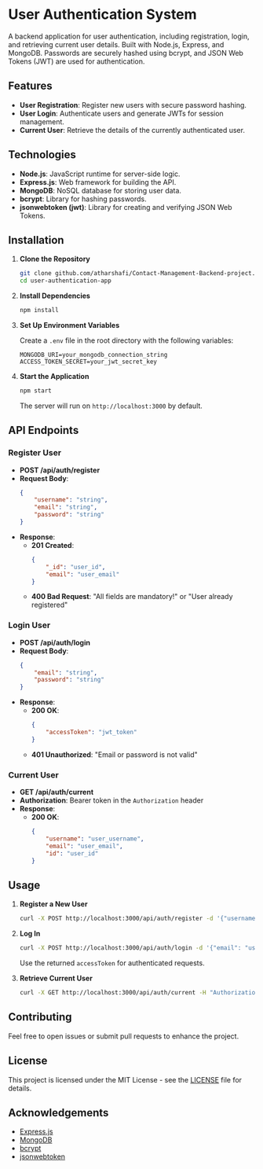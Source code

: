 # User Authentication System

A backend application for user authentication, including registration, login, and retrieving current user details. Built with Node.js, Express, and MongoDB. Passwords are securely hashed using bcrypt, and JSON Web Tokens (JWT) are used for authentication.

## Features

- **User Registration**: Register new users with secure password hashing.
- **User Login**: Authenticate users and generate JWTs for session management.
- **Current User**: Retrieve the details of the currently authenticated user.

## Technologies

- **Node.js**: JavaScript runtime for server-side logic.
- **Express.js**: Web framework for building the API.
- **MongoDB**: NoSQL database for storing user data.
- **bcrypt**: Library for hashing passwords.
- **jsonwebtoken (jwt)**: Library for creating and verifying JSON Web Tokens.

## Installation

1. **Clone the Repository**

    ```bash
    git clone github.com/atharshafi/Contact-Management-Backend-project.git
    cd user-authentication-app
    ```

2. **Install Dependencies**

    ```bash
    npm install
    ```

3. **Set Up Environment Variables**

    Create a `.env` file in the root directory with the following variables:

    ```plaintext
    MONGODB_URI=your_mongodb_connection_string
    ACCESS_TOKEN_SECRET=your_jwt_secret_key
    ```

4. **Start the Application**

    ```bash
    npm start
    ```

    The server will run on `http://localhost:3000` by default.

## API Endpoints

### Register User

- **POST /api/auth/register**
- **Request Body**: 
    ```json
    {
        "username": "string",
        "email": "string",
        "password": "string"
    }
    ```
- **Response**:
    - **201 Created**: 
      ```json
      {
          "_id": "user_id",
          "email": "user_email"
      }
      ```
    - **400 Bad Request**: "All fields are mandatory!" or "User already registered"

### Login User

- **POST /api/auth/login**
- **Request Body**: 
    ```json
    {
        "email": "string",
        "password": "string"
    }
    ```
- **Response**:
    - **200 OK**: 
      ```json
      {
          "accessToken": "jwt_token"
      }
      ```
    - **401 Unauthorized**: "Email or password is not valid"

### Current User

- **GET /api/auth/current**
- **Authorization**: Bearer token in the `Authorization` header
- **Response**:
    - **200 OK**: 
      ```json
      {
          "username": "user_username",
          "email": "user_email",
          "id": "user_id"
      }
      ```

## Usage

1. **Register a New User**

    ```bash
    curl -X POST http://localhost:3000/api/auth/register -d '{"username": "user", "email": "user@example.com", "password": "password123"}' -H "Content-Type: application/json"
    ```

2. **Log In**

    ```bash
    curl -X POST http://localhost:3000/api/auth/login -d '{"email": "user@example.com", "password": "password123"}' -H "Content-Type: application/json"
    ```

    Use the returned `accessToken` for authenticated requests.

3. **Retrieve Current User**

    ```bash
    curl -X GET http://localhost:3000/api/auth/current -H "Authorization: Bearer your_jwt_token"
    ```

## Contributing

Feel free to open issues or submit pull requests to enhance the project.

## License

This project is licensed under the MIT License - see the [LICENSE](LICENSE) file for details.

## Acknowledgements

- [Express.js](https://expressjs.com/)
- [MongoDB](https://www.mongodb.com/)
- [bcrypt](https://www.npmjs.com/package/bcrypt)
- [jsonwebtoken](https://www.npmjs.com/package/jsonwebtoken)
